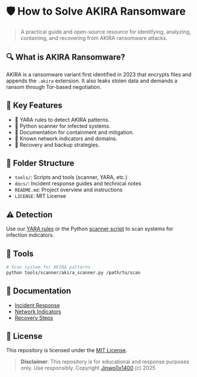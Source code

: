 # 🛡️ How to Solve AKIRA Ransomware

> A practical guide and open-source resource for identifying, analyzing, containing, and recovering from AKIRA ransomware attacks.

## 🔍 What is AKIRA Ransomware?

AKIRA is a ransomware variant first identified in 2023 that encrypts files and appends the `.akira` extension. It also leaks stolen data and demands a ransom through Tor-based negotiation.

## 📌 Key Features

- 🧬 YARA rules to detect AKIRA patterns.
- 🧪 Python scanner for infected systems.
- 🔐 Documentation for containment and mitigation.
- 📡 Known network indicators and domains.
- 🧯 Recovery and backup strategies.

## 📂 Folder Structure

- `tools/`: Scripts and tools (scanner, YARA, etc.)
- `docs/`: Incident response guides and technical notes
- `README.md`: Project overview and instructions
- `LICENSE`: MIT License

## ⚠️ Detection

Use our [YARA rules](tools/yara_rules/akira.yar) or the Python [scanner script](tools/scanner/akira_scanner.py) to scan systems for infection indicators.

## 🧰 Tools

```bash
# Scan system for AKIRA patterns
python tools/scanner/akira_scanner.py /path/to/scan
```

## 🧾 Documentation

- [Incident Response](docs/incident_response.md)
- [Network Indicators](docs/network_indicators.md)
- [Recovery Steps](docs/recovery_steps.md)

## 📜 License

This repository is licensed under the [MIT License](LICENSE).

> **Disclaimer**: This repository is for educational and response purposes only. Use responsibly.
> Copyright [Jinwo0x1400](https://github.com/Jinwo0x1400/solve-akira-ransomware/) (c) 2025
